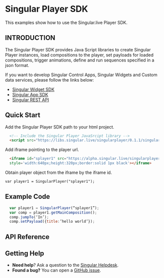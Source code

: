 # Singular Player SDK

This examples show how to use the Singular.live Player SDK.

## INTRODUCTION

The Singular Player SDK provides Java Script libraries to create Singular Player instances, load compositions to the player, 
set payloads for loaded compositions, trigger animations, define and run sequences specified in a json format.

If you want to develop Singular Control Apps, Singular Widgets and Custom data services, please follow the links below:
 - [Singular Widget SDK](https://singularlive.zendesk.com/hc/en-us/articles/115003026388-Singular-Widget-SDK-Documentation)
 - [Singular App SDK](https://singularlive.zendesk.com/hc/en-us/articles/115005838428-Singular-APP-SDK)
 - [Singular REST API](https://singularlive.zendesk.com/hc/en-us/articles/115003104007--REST-API-Description)

## Quick Start

Add the Singular Player SDK path to your html project.

```html
  <!-- Include the Singular Player JavaSrcipt library -->
  <script src="https://libs.singular.live/singularplayer/0.1.1/singularplayer.js"></script>
```

Add iframe pointing to the player url.

```html
  <iframe id="splayer1" src="https://alpha.singular.live/singularplayer/client" 
  style='width:640px;height:320px;border:solid 1px black'></iframe>
 ```

Obtain player object from the iframe by the iframe id.

```html
var player1 = SingularPlayer("splayer1");
 ```

## Example Code

```js
  var player1 = SingularPlayer(“splayer1”);
  var comp = player1.getMainComposition();
  comp.jumpTo(‘In’);
  comp.setPayload({title:’hello world’});
```

## API Reference


## Getting Help

- **Need help**? Ask a question to the [Singular Helpdesk](https://singularlive.zendesk.com/hc/en-us/requests/new).
- **Found a bug?** You can open a [GitHub issue](https://github.com/singularlive/singularplayer-samples/issues).
